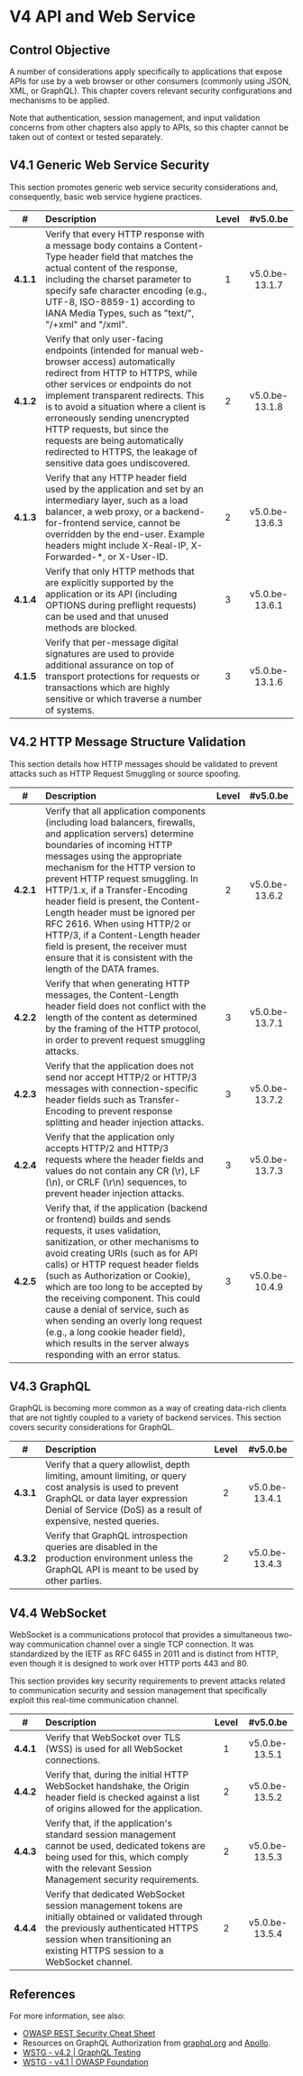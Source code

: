 # V4 API and Web Service

## Control Objective

A number of considerations apply specifically to applications that expose APIs for use by a web browser or other consumers (commonly using JSON, XML, or GraphQL). This chapter covers relevant security configurations and mechanisms to be applied.

Note that authentication, session management, and input validation concerns from other chapters also apply to APIs, so this chapter cannot be taken out of context or tested separately.

## V4.1 Generic Web Service Security

This section promotes generic web service security considerations and, consequently, basic web service hygiene practices.

| # | Description | Level | #v5.0.be |
| :---: | :--- | :---: | :---: |
| **4.1.1** | Verify that every HTTP response with a message body contains a Content-Type header field that matches the actual content of the response, including the charset parameter to specify safe character encoding (e.g., UTF-8, ISO-8859-1) according to IANA Media Types, such as "text/", "/+xml" and "/xml". | 1 | v5.0.be-13.1.7 |
| **4.1.2** | Verify that only user-facing endpoints (intended for manual web-browser access) automatically redirect from HTTP to HTTPS, while other services or endpoints do not implement transparent redirects. This is to avoid a situation where a client is erroneously sending unencrypted HTTP requests, but since the requests are being automatically redirected to HTTPS, the leakage of sensitive data goes undiscovered. | 2 | v5.0.be-13.1.8 |
| **4.1.3** | Verify that any HTTP header field used by the application and set by an intermediary layer, such as a load balancer, a web proxy, or a backend-for-frontend service, cannot be overridden by the end-user. Example headers might include X-Real-IP, X-Forwarded-*, or X-User-ID. | 2 | v5.0.be-13.6.3 |
| **4.1.4** | Verify that only HTTP methods that are explicitly supported by the application or its API (including OPTIONS during preflight requests) can be used and that unused methods are blocked. | 3 | v5.0.be-13.6.1 |
| **4.1.5** | Verify that per-message digital signatures are used to provide additional assurance on top of transport protections for requests or transactions which are highly sensitive or which traverse a number of systems. | 3 | v5.0.be-13.1.6 |

## V4.2 HTTP Message Structure Validation

This section details how HTTP messages should be validated to prevent attacks such as HTTP Request Smuggling or source spoofing.

| # | Description | Level | #v5.0.be |
| :---: | :--- | :---: | :---: |
| **4.2.1** | Verify that all application components (including load balancers, firewalls, and application servers) determine boundaries of incoming HTTP messages using the appropriate mechanism for the HTTP version to prevent HTTP request smuggling. In HTTP/1.x, if a Transfer-Encoding header field is present, the Content-Length header must be ignored per RFC 2616. When using HTTP/2 or HTTP/3, if a Content-Length header field is present, the receiver must ensure that it is consistent with the length of the DATA frames. | 2 | v5.0.be-13.6.2 |
| **4.2.2** | Verify that when generating HTTP messages, the Content-Length header field does not conflict with the length of the content as determined by the framing of the HTTP protocol, in order to prevent request smuggling attacks. | 3 | v5.0.be-13.7.1 |
| **4.2.3** | Verify that the application does not send nor accept HTTP/2 or HTTP/3 messages with connection-specific header fields such as Transfer-Encoding to prevent response splitting and header injection attacks. | 3 | v5.0.be-13.7.2 |
| **4.2.4** | Verify that the application only accepts HTTP/2 and HTTP/3 requests where the header fields and values do not contain any CR (\r), LF (\n), or CRLF (\r\n) sequences, to prevent header injection attacks. | 3 | v5.0.be-13.7.3 |
| **4.2.5** | Verify that, if the application (backend or frontend) builds and sends requests, it uses validation, sanitization, or other mechanisms to avoid creating URIs (such as for API calls) or HTTP request header fields (such as Authorization or Cookie), which are too long to be accepted by the receiving component. This could cause a denial of service, such as when sending an overly long request (e.g., a long cookie header field), which results in the server always responding with an error status. | 3 | v5.0.be-10.4.9 |

## V4.3 GraphQL

GraphQL is becoming more common as a way of creating data-rich clients that are not tightly coupled to a variety of backend services. This section covers security considerations for GraphQL.

| # | Description | Level | #v5.0.be |
| :---: | :--- | :---: | :---: |
| **4.3.1** | Verify that a query allowlist, depth limiting, amount limiting, or query cost analysis is used to prevent GraphQL or data layer expression Denial of Service (DoS) as a result of expensive, nested queries. | 2 | v5.0.be-13.4.1 |
| **4.3.2** | Verify that GraphQL introspection queries are disabled in the production environment unless the GraphQL API is meant to be used by other parties. | 2 | v5.0.be-13.4.3 |

## V4.4 WebSocket

WebSocket is a communications protocol that provides a simultaneous two-way communication channel over a single TCP connection. It was standardized by the IETF as RFC 6455 in 2011 and is distinct from HTTP, even though it is designed to work over HTTP ports 443 and 80.

This section provides key security requirements to prevent attacks related to communication security and session management that specifically exploit this real-time communication channel.

| # | Description | Level | #v5.0.be |
| :---: | :--- | :---: | :---: |
| **4.4.1** | Verify that WebSocket over TLS (WSS) is used for all WebSocket connections. | 1 | v5.0.be-13.5.1 |
| **4.4.2** | Verify that, during the initial HTTP WebSocket handshake, the Origin header field is checked against a list of origins allowed for the application. | 2 | v5.0.be-13.5.2 |
| **4.4.3** | Verify that, if the application's standard session management cannot be used, dedicated tokens are being used for this, which comply with the relevant Session Management security requirements. | 2 | v5.0.be-13.5.3 |
| **4.4.4** | Verify that dedicated WebSocket session management tokens are initially obtained or validated through the previously authenticated HTTPS session when transitioning an existing HTTPS session to a WebSocket channel. | 2 | v5.0.be-13.5.4 |

## References

For more information, see also:

* [OWASP REST Security Cheat Sheet](https://cheatsheetseries.owasp.org/cheatsheets/REST_Security_Cheat_Sheet.html)
* Resources on GraphQL Authorization from [graphql.org](https://graphql.org/learn/authorization/) and [Apollo](https://www.apollographql.com/docs/apollo-server/security/authentication/#authorization-methods).
* [WSTG - v4.2 | GraphQL Testing](https://owasp.org/www-project-web-security-testing-guide/v42/4-Web_Application_Security_Testing/12-API_Testing/01-Testing_GraphQL)
* [WSTG - v4.1 | OWASP Foundation](https://owasp.org/www-project-web-security-testing-guide/v42/4-Web_Application_Security_Testing/11-Client-side_Testing/10-Testing_WebSockets)
